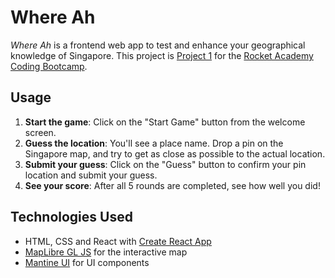 # Where Ah

*Where Ah* is a frontend web app to test and enhance your geographical knowledge of Singapore. This project is [Project 1](https://bootcamp.rocketacademy.co/1-frontend/1.p-frontend-app) for the [Rocket Academy Coding Bootcamp](https://www.rocketacademy.co/courses/coding-bootcamp).

## Usage

1. **Start the game**: Click on the "Start Game" button from the welcome screen.
2. **Guess the location**: You'll see a place name. Drop a pin on the Singapore map, and try to get as close as possible to the actual location.
3. **Submit your guess**: Click on the "Guess" button to confirm your pin location and submit your guess.
4. **See your score**: After all 5 rounds are completed, see how well you did!

## Technologies Used

* HTML, CSS and React with [Create React App](https://create-react-app.dev/)
* [MapLibre GL JS](https://maplibre.org/projects/maplibre-gl-js/) for the interactive map
* [Mantine UI](https://ui.mantine.dev/) for UI components
